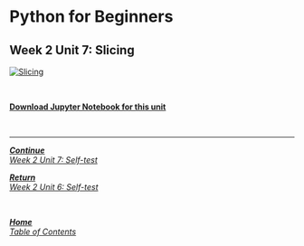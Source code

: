 # Python for Beginners

## Week 2 Unit 7: Slicing

[![Slicing](https://img.youtube.com/vi/qxtPLMDVEeQ/hqdefault.jpg)](https://youtu.be/qxtPLMDVEeQ)

<br>

[**Download Jupyter Notebook for this unit**](https://opensap-public.s3.openhpicloud.de/courses/2qRB6Gz3FcfD2OBbnSCf8m/rtfiles/8NElNRKsHsOcFMjeKRcQQ/openSAP_python1_Week_2_Unit_7_slicing_notebook.ipynb)

<br>

---

[***Continue*** <br> *Week 2 Unit 7: Self-test*](week2_unit7_selftest.md)

[***Return*** <br> *Week 2 Unit 6: Self-test*](week2_unit6_selftest.md)

<br>

[***Home*** <br>*Table of Contents*](home.md)
